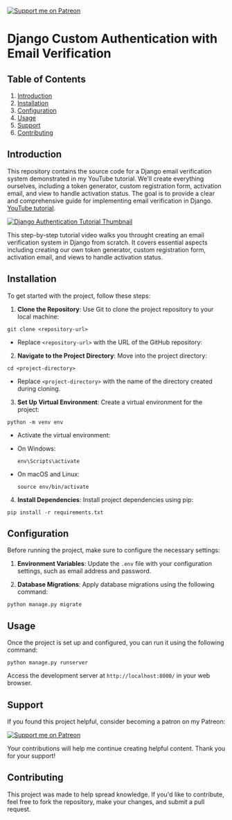 [![Support me on Patreon](https://img.shields.io/badge/Support%20me%20on-Patreon-orange.svg)](https://www.patreon.com/PikoCanFly)

# Django Custom Authentication with Email Verification


## Table of Contents

1. [Introduction](#introduction)
2. [Installation](#installation)
3. [Configuration](#configuration)
4. [Usage](#usage)
5. [Support](#support)
6. [Contributing](#contributing)



## Introduction


This repository contains the source code for a Django email verification system demonstrated in my YouTube tutorial. We'll create everything ourselves, including a token generator, custom registration form, activation email, and view to handle activation status. The goal is to provide a clear and comprehensive guide for implementing email verification in Django.
 [YouTube tutorial]((https://www.youtube.com/watch?v=UV3bZbfEizo)). 


[![Django Authentication Tutorial Thumbnail](https://img.youtube.com/vi/UV3bZbfEizo/0.jpg)](https://www.youtube.com/watch?v=UV3bZbfEizo)

This step-by-step tutorial video walks you throught creating an email verification system in Django from scratch. It covers essential aspects including creating our own token generator, custom registration form, activation email, and views to handle activation status.




## Installation


To get started with the project, follow these steps:

1. **Clone the Repository**: Use Git to clone the project repository to your local machine: 
```
git clone <repository-url>
```

- Replace `<repository-url>` with the URL of the GitHub repository:


2. **Navigate to the Project Directory**: Move into the project directory: 
```
cd <project-directory>
```

- Replace `<project-directory>` with the name of the directory created during cloning.

3. **Set Up Virtual Environment**: Create a virtual environment for the project: 
```
python -m venv env
```

- Activate the virtual environment:

- On Windows:
  ```
  env\Scripts\activate
  ```
- On macOS and Linux:

  ```
  source env/bin/activate
  ```

4. **Install Dependencies**: Install project dependencies using pip:
```
pip install -r requirements.txt
```


## Configuration


Before running the project, make sure to configure the necessary settings:

1. **Environment Variables**: Update the `.env` file with your configuration settings, such as email address and password.

2. **Database Migrations**: Apply database migrations using the following command:

```
python manage.py migrate
```

## Usage

Once the project is set up and configured, you can run it using the following command:

```
python manage.py runserver
```

Access the development server at `http://localhost:8000/` in your web browser.


## Support

If you found this project helpful, consider becoming a patron on my Patreon:

[![Support me on Patreon](https://img.shields.io/badge/Support%20me%20on-Patreon-orange.svg)](https://www.patreon.com/PikoCanFly)

Your contributions will help me continue creating helpful content. Thank you for your support!

## Contributing

This project was made to help spread knowledge. If you'd like to contribute, feel free to fork the repository, make your changes, and submit a pull request.
